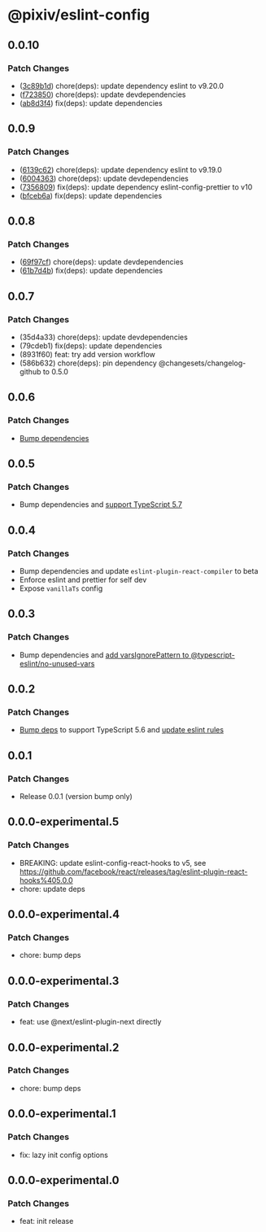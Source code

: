 # @pixiv/eslint-config

## 0.0.10

### Patch Changes

- ([3c89b1d](https://github.com/pixiv/frontend-config/commit/3c89b1dac641d3b17773f1c0edec7ddf83c9fe17)) chore(deps): update dependency eslint to v9.20.0
- ([f723850](https://github.com/pixiv/frontend-config/commit/f72385053e07ae21050e6ec64d8975eb0af9c692)) chore(deps): update devdependencies
- ([ab8d3f4](https://github.com/pixiv/frontend-config/commit/ab8d3f46d40350955a73e81bf8a5db92e57871dc)) fix(deps): update dependencies

## 0.0.9

### Patch Changes

- ([6139c62](https://github.com/pixiv/frontend-config/commit/6139c62)) chore(deps): update dependency eslint to v9.19.0
- ([6004363](https://github.com/pixiv/frontend-config/commit/6004363)) chore(deps): update devdependencies
- ([7356809](https://github.com/pixiv/frontend-config/commit/7356809)) fix(deps): update dependency eslint-config-prettier to v10
- ([bfceb6a](https://github.com/pixiv/frontend-config/commit/bfceb6a)) fix(deps): update dependencies

## 0.0.8

### Patch Changes

- ([69f97cf](https://github.com/pixiv/frontend-config/commit/69f97cf)) chore(deps): update devdependencies
- ([61b7d4b](https://github.com/pixiv/frontend-config/commit/61b7d4b)) fix(deps): update dependencies

## 0.0.7

### Patch Changes

- (35d4a33) chore(deps): update devdependencies
- (79cdeb1) fix(deps): update dependencies
- (8931f60) feat: try add version workflow
- (586b632) chore(deps): pin dependency @changesets/changelog-github to 0.5.0

## 0.0.6

### Patch Changes

- [Bump dependencies](https://github.com/pixiv/frontend-config/pull/32)

## 0.0.5

### Patch Changes

- Bump dependencies and [support TypeScript 5.7](https://github.com/typescript-eslint/typescript-eslint/releases/tag/v8.16.0)

## 0.0.4

### Patch Changes

- Bump dependencies and update `eslint-plugin-react-compiler` to beta
- Enforce eslint and prettier for self dev
- Expose `vanillaTs` config

## 0.0.3

### Patch Changes

- Bump dependencies and [add varsIgnorePattern to @typescript-eslint/no-unused-vars](https://github.com/pixiv/frontend-config/pull/11)

## 0.0.2

### Patch Changes

- [Bump deps](https://github.com/pixiv/frontend-config/pull/3) to support TypeScript 5.6 and [update eslint rules](https://github.com/pixiv/frontend-config/pull/4)

## 0.0.1

### Patch Changes

- Release 0.0.1 (version bump only)

## 0.0.0-experimental.5

### Patch Changes

- BREAKING: update eslint-config-react-hooks to v5, see https://github.com/facebook/react/releases/tag/eslint-plugin-react-hooks%405.0.0
- chore: update deps

## 0.0.0-experimental.4

### Patch Changes

- chore: bump deps

## 0.0.0-experimental.3

### Patch Changes

- feat: use @next/eslint-plugin-next directly

## 0.0.0-experimental.2

### Patch Changes

- chore: bump deps

## 0.0.0-experimental.1

### Patch Changes

- fix: lazy init config options

## 0.0.0-experimental.0

### Patch Changes

- feat: init release
